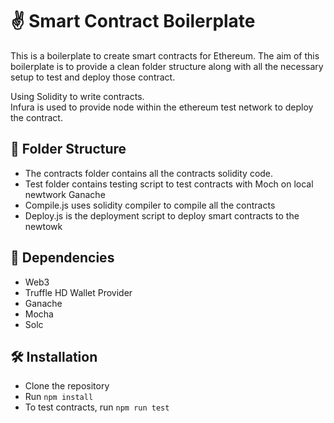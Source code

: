 # :v:			Smart Contract Boilerplate

This is a boilerplate to create smart contracts for Ethereum. 
The aim of this boilerplate is to provide a clean folder structure along with 
all the necessary setup to test and deploy those contract. 

Using Solidity to write contracts. <br />
Infura is used to provide node within the ethereum test network to deploy the contract.

## :file_folder: Folder Structure
- The contracts folder contains all the contracts solidity code. <br />
- Test folder contains testing script to test contracts with Moch on local newtwork Ganache <br />
- Compile.js uses solidity compiler to compile all the contracts <br />
- Deploy.js is the deployment script to deploy smart contracts to the newtowk <br />


## :shopping_cart:	 Dependencies
- Web3
- Truffle HD Wallet Provider
- Ganache
- Mocha
- Solc

## :hammer_and_wrench: Installation
- Clone the repository
- Run `npm install`
- To test contracts, run `npm run test`
